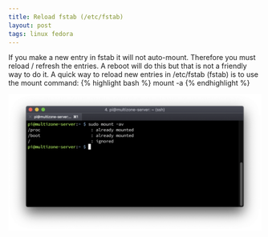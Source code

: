 ```yaml
---
title: Reload fstab (/etc/fstab)
layout: post
tags: linux fedora
---
```


If you make a new entry in fstab it will not auto-mount.  Therefore you must reload / refresh the entries.  A reboot will do this but that is not a friendly way to do it.  A quick way to reload new entries in /etc/fstab (fstab) is to use the mount command:
{% highlight bash %}
mount -a
{% endhighlight %}

<img src='/public/images/mount-a-example.png' alt='Mount -a' />
